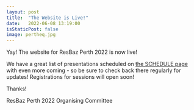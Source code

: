```yaml
---
layout: post
title:  "The Website is Live!"
date:   2022-06-08 13:19:00
isStaticPost: false
image: pertheq.jpg
---
```


Yay! The website for ResBaz Perth 2022 is now live!

We have a great list of presentations scheduled on [the SCHEDULE page](/ResBazPerth2022/schedule/) with even more coming - so be sure to check back there regularly for updates! Registrations for sessions will open soon!

Thanks!

ResBaz Perth 2022 Organising Committee 